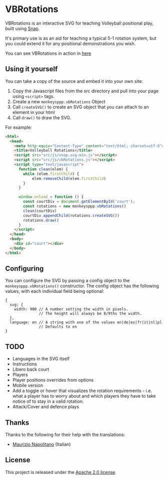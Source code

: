 # VBRotations

VBRotations is an interactive SVG for teaching Volleyball positional play, built using [Snap](http://snapsvg.io).

It's primary use is as an aid for teaching a typical 5-1 rotation system, but you could extend it for any positional demonstrations you wish.

You can see VBRotations in action in [here](https://monkeysppp.github.io/VBRotations)

## Using it yourself

You can take a copy of the source and embed it into your own site:

1. Copy the Javascript files from the src directory and pull into your page using `<script>` tags.
2. Create a new `monkeysppp.vbRotations` Object
3. Call `createSVG()` to create an SVG object that you can attach to an element in your html
4. Call `draw()` to draw the SVG.

For example:

```html
<html>
  <head>
    <meta http-equiv="Content-Type" content="text/html; charset=utf-8">
    <title>Volleyball Rotations</title>
    <script src="src/js/snap.svg-min.js"></script>
    <script src="src/js/vbRotations.js"></script>
    <script type="text/javascript">
      function clean(elem) {
        while (elem.firstChild) {
            elem.removeChild(elem.firstChild)
        }
      }

      window.onload = function () {
        const courtDiv = document.getElementById('court');
        const rotations = new monkeysppp.vbRotations()
        clean(courtDiv)
        courtDiv.appendChild(rotations.createSVG())
        rotations.draw()
      }
    </script>
  </head>
  <body>
    <div id="court"></div>
  </body>
</html>
```

## Configuring

You can configure the SVG by passing a config object to the `monkeysppp.vbRotations()` constructor.  The config object has the following values, with each individual field being optional:

```
{
  svg: {
    width: 900 // A number setting the width in pixels.
               // The height will always be 8/9ths the width.
  },
  language: en // A string with one of the values en|de|es|fr|it|nl|pl
               // Defaults to en
}
```

## TODO

- Languages in the SVG itself
- Instructions
- Libero back court
- Players
- Player positions overrides from options
- Mobile version
- Add a toggle or hover that visualizes the rotation requirements - i.e. what a player has to worry about and which players they have to take notice of to stay in a valid rotation.
- Attack/Cover and defence plays

## Thanks

Thanks to the following for their help with the translations:

- [Maurizio Napolitano](https://github.com/napo) (Italian)

## License

This project is released under the [Apache 2.0 license](./LICENSE.md).
